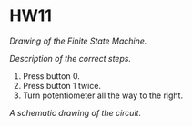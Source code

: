 # HW11
 *Drawing of the Finite State Machine.*  

 *Description of the correct steps.*  
1. Press button 0.   
2. Press button 1 twice.  
3. Turn potentiometer all the way to the right.  

 *A schematic drawing of the circuit.*   

